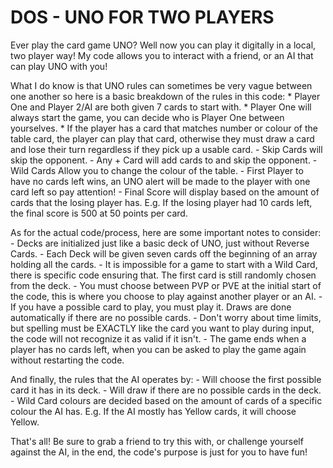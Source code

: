 # DOS - UNO FOR TWO PLAYERS
Ever play the card game UNO? Well now you can play it digitally in a local, two player way! My code allows you to interact with a friend, or an AI that can play UNO with you!

What I do know is that UNO rules can sometimes be very vague between one another so here is a basic breakdown of the rules in this code:
    * Player One and Player 2/AI are both given 7 cards to start with.
    * Player One will always start the game, you can decide who is Player One between yourselves.
    * If the player has a card that matches number or colour of the table card, the player can play that card, otherwise they must draw a card and lose their turn regardless if they pick up a usable card.
    - Skip Cards will skip the opponent.
    - Any + Card will add cards to and skip the opponent.
    - Wild Cards Allow you to change the colour of the table.
    - First Player to have no cards left wins, an UNO alert will be made to the player with one card left so pay attention!
    - Final Score will display based on the amount of cards that the losing player has. E.g. If the losing player had 10 cards left, the final score is 500 at 50 points per card.

As for the actual code/process, here are some important notes to consider:
    - Decks are initialized just like a basic deck of UNO, just without Reverse Cards.
    - Each Deck will be given seven cards off the beginning of an array holding all the cards.
    - It is impossible for a game to start with a Wild Card, there is specific code ensuring that. The first card is still randomly chosen from the deck.
    - You must choose between PVP or PVE at the initial start of the code, this is where you choose to play against another player or an AI.
    - If you have a possible card to play, you must play it. Draws are done automatically if there are no possible cards.
    - Don't worry about time limits, but spelling must be EXACTLY like the card you want to play during input, the code will not recognize it as valid if it isn't.
    - The game ends when a player has no cards left, when you can be asked to play the game again without restarting the code.

And finally, the rules that the AI operates by:
    - Will choose the first possible card it has in its deck.
    - Will draw if there are no possible cards in the deck.
    - Wild Card colours are decided based on the amount of cards of a specific colour the AI has. E.g. If the AI mostly has Yellow cards, it will choose Yellow.

That's all! Be sure to grab a friend to try this with, or challenge yourself against the AI, in the end, the code's purpose is just for you to have fun!
